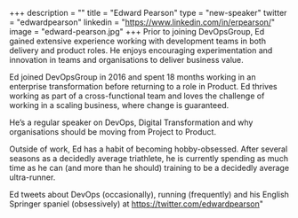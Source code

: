 +++
description = ""
title = "Edward Pearson"
type = "new-speaker"
twitter = "edwardpearson"
linkedin = "https://www.linkedin.com/in/erpearson/"
image = "edward-pearson.jpg"
+++
Prior to joining DevOpsGroup, Ed gained extensive experience working with development teams in both delivery and product roles. He enjoys encouraging experimentation and innovation in teams and organisations to deliver business value.

Ed joined DevOpsGroup in 2016 and spent 18 months working in an enterprise transformation before returning to a role in Product. Ed thrives working as part of a cross-functional team and loves the challenge of working in a scaling business, where change is guaranteed.

He’s a regular speaker on DevOps, Digital Transformation and why organisations should be moving from Project to Product.

Outside of work, Ed has a habit of becoming hobby-obsessed. After several seasons as a decidedly average triathlete, he is currently spending as much time as he can (and more than he should) training to be a decidedly average ultra-runner.

Ed tweets about DevOps (occasionally), running (frequently) and his English Springer spaniel (obsessively) at https://twitter.com/edwardpearson"